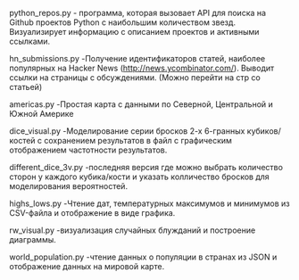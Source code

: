 python_repos.py - программa, которая вызовает API для поиска на Github проектов Python с наибольшим количеством звезд.
Визуализирует информацию с описанием проектов и активными ссылками.

hn_submissions.py -Получение идентификаторов статей, наиболее популярных на Hacker News (http://news.ycombinator.com/).
Выводит ссылки на страницы с обсуждениями. (Можно перейти на стр со статьей)

americas.py -Простая карта с данными по Северной, Центральной и Южной Америке

dice_visual.py -Моделирование серии бросков 2-х 6-гранных кубиков/костей с сохранением результатов в файл с графическим отображением частотности результатов.

different_dice_3v.py -последняя версия где можно выбрать количество сторон у каждого кубика/кости и указать колличество бросков для моделирования вероятностей.

highs_lows.py -Чтение дат, температурных максимумов и минимумов из CSV-файла и отображение в виде графика.

rw_visual.py -визуализация случайных блужданий и построение диаграммы.

world_population.py -чтение данных о популяции в странах из JSON и отображение данных на мировой карте.

